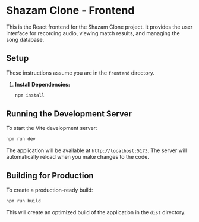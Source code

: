 # Shazam Clone - Frontend

This is the React frontend for the Shazam Clone project. It provides the user interface for recording audio, viewing match results, and managing the song database.

## Setup

These instructions assume you are in the `frontend` directory.

1.  **Install Dependencies:**
    ```bash
    npm install
    ```

## Running the Development Server

To start the Vite development server:

```bash
npm run dev
```

The application will be available at `http://localhost:5173`. The server will automatically reload when you make changes to the code.

## Building for Production

To create a production-ready build:

```bash
npm run build
```

This will create an optimized build of the application in the `dist` directory.
